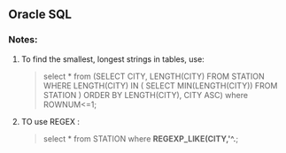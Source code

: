 ## Oracle SQL
### Notes:
1. To find the smallest, longest strings in tables, use:
    >select * from (SELECT CITY, LENGTH(CITY) FROM STATION WHERE LENGTH(CITY) IN (
    > SELECT MIN(LENGTH(CITY))
    > FROM STATION
    >) ORDER BY LENGTH(CITY),  CITY ASC) where ROWNUM<=1;

1. TO use REGEX :
    >select * from STATION where **REGEXP_LIKE(CITY,'^.**;